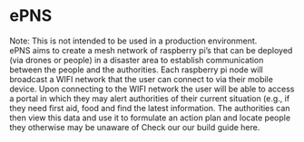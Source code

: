 # ePNS
Note: This is not intended to be used in a production environment. 
<br /> ePNS aims to create a mesh network of raspberry pi’s that can be deployed (via drones or people) in a disaster area to establish communication between the people and the authorities. Each raspberry pi node will broadcast a WIFI network that the user can connect to via their mobile device. Upon connecting to the WIFI network the user will be able to access a portal in which they may alert authorities of their current situation (e.g., if they need first aid, food and find the latest information. The authorities can then view this data and use it to formulate an action plan and locate people they otherwise may be unaware of
Check our our build guide here. 
